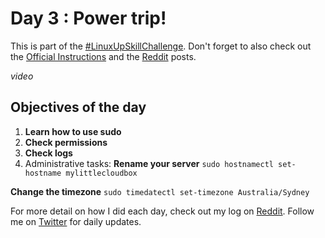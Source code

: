  # Day 3 : Power trip!

 This is part of the [#LinuxUpSkillChallenge](../challenges/linux-upskill.html). Don't forget to also check out the [Official Instructions](https://github.com/snori74/linuxupskillchallenge/blob/master/03.md) and the [Reddit](https://www.reddit.com/r/linuxupskillchallenge/comments/jnhmad/day_3_power_trip/) posts.

 *video*

 ## Objectives of the day
 1. **Learn how to use sudo**
 2. **Check permissions**
 3. **Check logs**
 4. Administrative tasks:
 **Rename your server**
 ```sudo hostnamectl set-hostname mylittlecloudbox```

 **Change the timezone**
 ```sudo timedatectl set-timezone Australia/Sydney```


 For more detail on how I did each day, check out my log on [Reddit](https://www.reddit.com/user/livia2lima). Follow me on [Twitter](https://twitter.com/search?q=%23LinuxUpSkillChallenge%20%40livialimatweets&src=typed_query&f=live) for daily updates.
